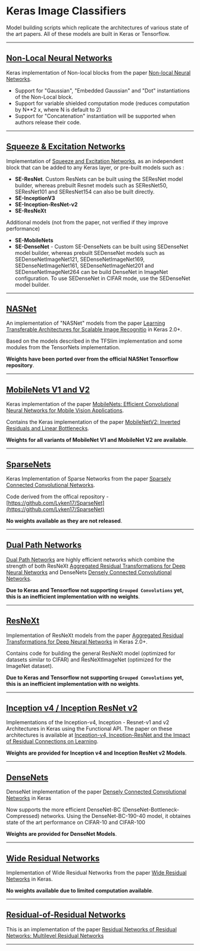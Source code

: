 # Keras Image Classifiers

Model building scripts which replicate the architectures of various state of the art papers.
All of these models are built in Keras or Tensorflow.

----

## [Non-Local Neural Networks](https://github.com/titu1994/keras-non-local-nets)

Keras implementation of Non-local blocks from the paper [Non-local Neural Networks](https://arxiv.org/abs/1711.07971).

 - Support for "Gaussian", "Embedded Gaussian" and "Dot" instantiations of the Non-Local block.
 - Support for variable shielded computation mode (reduces computation by N**2 x, where N is default to 2)
 - Support for "Concatenation" instantiation will be supported when authors release their code.


----


## [Squeeze & Excitation Networks](https://github.com/titu1994/keras-squeeze-excite-network)

Implementation of [Squeeze and Excitation Networks](https://arxiv.org/abs/1709.01507), as an independent block
that can be added to any Keras layer, or pre-built models such as :

 - __SE-ResNet__. Custom ResNets can be built using the SEResNet model builder, whereas prebuilt Resnet models such as SEResNet50, SEResNet101 and SEResNet154 can also be built directly.
 - __SE-InceptionV3__
 - __SE-Inception-ResNet-v2__
 - __SE-ResNeXt__

Additional models (not from the paper, not verified if they improve performance)

- __SE-MobileNets__
- __SE-DenseNet__ - Custom SE-DenseNets can be built using SEDenseNet model builder, whereas prebuilt SEDenseNet models such as SEDenseNetImageNet121, SEDenseNetImageNet169, SEDenseNetImageNet161, SEDenseNetImageNet201 and SEDenseNetImageNet264 can be build DenseNet in ImageNet configuration. To use SEDenseNet in CIFAR mode, use the SEDenseNet model builder.



----

## [NASNet](https://github.com/titu1994/Keras-NASNet)

An implementation of "NASNet" models from the paper [Learning Transferable Architectures for Scalable Image Recognitio](https://arxiv.org/abs/1707.07012) in Keras 2.0+.

Based on the models described in the TFSlim implementation and some modules from the TensorNets implementation.

__Weights have been ported over from the official NASNet Tensorflow repository__.

----


## [MobileNets V1 and V2](https://github.com/titu1994/MobileNetworks)

Keras implementation of the paper [MobileNets: Efficient Convolutional Neural Networks for Mobile Vision Applications](https://arxiv.org/abs/1704.04861).

Contains the Keras implementation of the paper [MobileNetV2: Inverted Residuals and Linear Bottlenecks](https://arxiv.org/abs/1801.04381).

__Weights for all variants of MobileNet V1 and MobileNet V2 are available__.

----


## [SparseNets](https://github.com/titu1994/keras-SparseNet)

Keras Implementation of Sparse Networks from the paper [Sparsely Connected Convolutional Networks](https://arxiv.org/abs/1801.05895).

Code derived from the offical repository - [https://github.com/Lyken17/SparseNet](https://github.com/Lyken17/SparseNet)

__No weights available as they are not released__.

----

## [Dual Path Networks](https://github.com/titu1994/Keras-DualPathNetworks)

[Dual Path Networks](https://arxiv.org/abs/1707.01629) are highly efficient networks which combine the strength of both ResNeXt [Aggregated Residual Transformations for Deep Neural Networks](https://arxiv.org/abs/1611.05431) and DenseNets [Densely Connected Convolutional Networks](https://arxiv.org/abs/1608.06993).

__Due to Keras and Tensorflow not supporting `Grouped Convolutions` yet, this is an inefficient implementation with no weights__.

----


## [ResNeXt](https://github.com/titu1994/Keras-ResNeXt)

Implementation of ResNeXt models from the paper [Aggregated Residual Transformations for Deep Neural Networks](https://arxiv.org/abs/1611.05431) in Keras 2.0+.

Contains code for building the general ResNeXt model (optimized for datasets similar to CIFAR) and ResNeXtImageNet (optimized for the ImageNet dataset).

__Due to Keras and Tensorflow not supporting `Grouped Convolutions` yet, this is an inefficient implementation with no weights__.

----


## [Inception v4 / Inception ResNet v2](https://github.com/titu1994/Inception-v4)

Implementations of the Inception-v4, Inception - Resnet-v1 and v2 Architectures in Keras using the Functional API. The paper on these architectures is available at [Inception-v4, Inception-ResNet and the Impact of Residual Connections on Learning](https://arxiv.org/abs/1602.07261).

__Weights are provided for Inception v4 and Inception ResNet v2 Models__.

----

## [DenseNets](https://github.com/titu1994/DenseNet)

DenseNet implementation of the paper [Densely Connected Convolutional Networks](https://arxiv.org/abs/1608.06993) in Keras

Now supports the more efficient DenseNet-BC (DenseNet-Bottleneck-Compressed) networks. Using the DenseNet-BC-190-40 model, it obtaines state of the art performance on CIFAR-10 and CIFAR-100

__Weights are provided for DenseNet Models__.

----


## [Wide Residual Networks](https://github.com/titu1994/Wide-Residual-Networks)

Implementation of Wide Residual Networks from the paper [Wide Residual Networks](https://arxiv.org/abs/1605.07146) in Keras.

__No weights available due to limited computation available__.

----

## [Residual-of-Residual Networks](https://github.com/titu1994/Residual-of-Residual-Networks)

This is an implementation of the paper [Residual Networks of Residual Networks: Multilevel Residual Networks](https://arxiv.org/abs/1608.02908v1)

----
